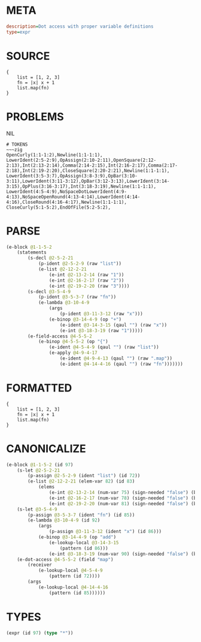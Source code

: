 # META
~~~ini
description=Dot access with proper variable definitions
type=expr
~~~
# SOURCE
~~~roc
{
    list = [1, 2, 3]
    fn = |x| x + 1
    list.map(fn)
}
~~~
# PROBLEMS
NIL

~~~
# TOKENS
~~~zig
OpenCurly(1:1-1:2),Newline(1:1-1:1),
LowerIdent(2:5-2:9),OpAssign(2:10-2:11),OpenSquare(2:12-2:13),Int(2:13-2:14),Comma(2:14-2:15),Int(2:16-2:17),Comma(2:17-2:18),Int(2:19-2:20),CloseSquare(2:20-2:21),Newline(1:1-1:1),
LowerIdent(3:5-3:7),OpAssign(3:8-3:9),OpBar(3:10-3:11),LowerIdent(3:11-3:12),OpBar(3:12-3:13),LowerIdent(3:14-3:15),OpPlus(3:16-3:17),Int(3:18-3:19),Newline(1:1-1:1),
LowerIdent(4:5-4:9),NoSpaceDotLowerIdent(4:9-4:13),NoSpaceOpenRound(4:13-4:14),LowerIdent(4:14-4:16),CloseRound(4:16-4:17),Newline(1:1-1:1),
CloseCurly(5:1-5:2),EndOfFile(5:2-5:2),
~~~
# PARSE
~~~clojure
(e-block @1-1-5-2
	(statements
		(s-decl @2-5-2-21
			(p-ident @2-5-2-9 (raw "list"))
			(e-list @2-12-2-21
				(e-int @2-13-2-14 (raw "1"))
				(e-int @2-16-2-17 (raw "2"))
				(e-int @2-19-2-20 (raw "3"))))
		(s-decl @3-5-4-9
			(p-ident @3-5-3-7 (raw "fn"))
			(e-lambda @3-10-4-9
				(args
					(p-ident @3-11-3-12 (raw "x")))
				(e-binop @3-14-4-9 (op "+")
					(e-ident @3-14-3-15 (qaul "") (raw "x"))
					(e-int @3-18-3-19 (raw "1")))))
		(e-field-access @4-5-5-2
			(e-binop @4-5-5-2 (op "{")
				(e-ident @4-5-4-9 (qaul "") (raw "list"))
				(e-apply @4-9-4-17
					(e-ident @4-9-4-13 (qaul "") (raw ".map"))
					(e-ident @4-14-4-16 (qaul "") (raw "fn")))))))
~~~
# FORMATTED
~~~roc
{
	list = [1, 2, 3]
	fn = |x| x + 1
	list.map(fn)
}
~~~
# CANONICALIZE
~~~clojure
(e-block @1-1-5-2 (id 97)
	(s-let @2-5-2-21
		(p-assign @2-5-2-9 (ident "list") (id 72))
		(e-list @2-12-2-21 (elem-var 82) (id 83)
			(elems
				(e-int @2-13-2-14 (num-var 75) (sign-needed "false") (bits-needed "7") (value "1"))
				(e-int @2-16-2-17 (num-var 78) (sign-needed "false") (bits-needed "7") (value "2"))
				(e-int @2-19-2-20 (num-var 81) (sign-needed "false") (bits-needed "7") (value "3")))))
	(s-let @3-5-4-9
		(p-assign @3-5-3-7 (ident "fn") (id 85))
		(e-lambda @3-10-4-9 (id 92)
			(args
				(p-assign @3-11-3-12 (ident "x") (id 86)))
			(e-binop @3-14-4-9 (op "add")
				(e-lookup-local @3-14-3-15
					(pattern (id 86)))
				(e-int @3-18-3-19 (num-var 90) (sign-needed "false") (bits-needed "7") (value "1")))))
	(e-dot-access @4-5-5-2 (field "map")
		(receiver
			(e-lookup-local @4-5-4-9
				(pattern (id 72))))
		(args
			(e-lookup-local @4-14-4-16
				(pattern (id 85))))))
~~~
# TYPES
~~~clojure
(expr (id 97) (type "*"))
~~~